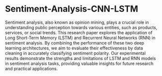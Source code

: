 # Sentiment-Analysis-CNN-LSTM

Sentiment analysis, also known as opinion mining, plays a crucial role in understanding public perception towards various entities, 
such as products, services, or social trends. This research paper explores the application of Long Short-Term Memory (LSTM) and Recurrent Neural Networks (RNN) in sentiment analysis. 
By combining the performance of these two deep learning architectures, we aim to evaluate their effectiveness by data cleaning in accurately classifying sentiment polarity. 
Our experimental results demonstrate the strengths and limitations of LSTM and RNN models in sentiment analysis tasks, providing valuable insights for future research and practical applications.
